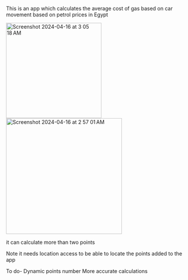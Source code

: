 This is an app which calculates the average cost of gas based on car movement based on petrol prices in Egypt

<img width="261" alt="Screenshot 2024-04-16 at 3 05 18 AM" src="https://github.com/AhmedEzzi/GoOn/assets/100492004/eadef8c8-2690-4ea8-a10d-be62bf0a8fa3">

<img width="317" alt="Screenshot 2024-04-16 at 2 57 01 AM" src="https://github.com/AhmedEzzi/GoOn/assets/100492004/d85220e0-4f85-4485-bfa7-9a9811314b6e">

it can calculate more than two points

Note it needs location access to be able to locate the points added to the app

To do-
Dynamic points number
More accurate calculations
